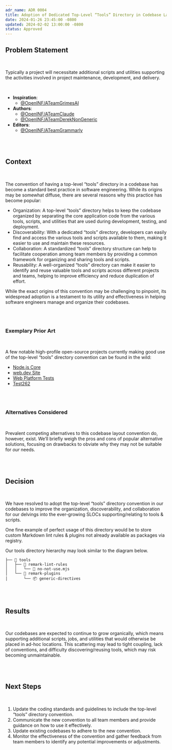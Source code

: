 ```yaml
---
adr_name: ADR 0004
title: Adoption of Dedicated Top-Level “Tools” Directory in Codebase Layouts
date: 2024-01-26 23:45:00 -0800
updated: 2024-02-02 13:00:00 -0800
status: Approved
---
```


## Problem Statement

<br />

Typically a project will necessitate additional scripts and utilities supporting
the activities involved in project maintenance, development, and delivery.

<br />

- **Inspiration**:
  - [@OpenINF/ATeamGrimesAI][]
- **Authors**:
  - [@OpenINF/ATeamClaude][]
  - [@OpenINF/ATeamDerekNonGeneric][]
- **Editors**:
  - [@OpenINF/ATeamGrammarly][]

<br /><br />

## Context

<br />

The convention of having a top-level “tools” directory in a codebase has become
a standard best practice in software engineering. While its origins may be
somewhat diffuse, there are several reasons why this practice has become
popular:

- Organization: A top-level “tools” directory helps to keep the codebase
  organized by separating the core application code from the various tools,
  scripts, and utilities that are used during development, testing, and
  deployment.
- Discoverability: With a dedicated “tools” directory, developers can easily
  find and access the various tools and scripts available to them, making it
  easier to use and maintain these resources.
- Collaboration: A standardized “tools” directory structure can help to
  facilitate cooperation among team members by providing a common framework for
  organizing and sharing tools and scripts.
- Reusability: A well-organized “tools” directory can make it easier to identify
  and reuse valuable tools and scripts across different projects and teams,
  helping to improve efficiency and reduce duplication of effort.

While the exact origins of this convention may be challenging to pinpoint, its
widespread adoption is a testament to its utility and effectiveness in helping
software engineers manage and organize their codebases.

<br /><br />

### Exemplary Prior Art

<br />

A few notable high-profile open-source projects currently making good use of the
top-level “tools” directory convention can be found in the wild:

- [Node.js Core][]
- [web.dev Site][]
- [Web Platform Tests][]
- [Test262][]

<br /><br />

### Alternatives Considered

<br />

Prevalent competing alternatives to this codebase layout convention do, however,
exist. We’ll briefly weigh the pros and cons of popular alternative solutions,
focusing on drawbacks to obviate why they may not be suitable for _our_ needs.

<!-- TODO(DerekNonGeneric): top-level scripts dir, build-system dir, etc.  -->

<br /><br />

## Decision

<br />

We have resolved to adopt the top-level “tools” directory convention in our
codebases to improve the organization, discoverability, and collaboration for
our delvings into the ever-growing SLOCs supporting/relating to tools & scripts.

One fine example of perfect usage of this directory would be to store custom
Markdown lint rules & plugins not already available as packages via registry.

Our tools directory hierarchy may look similar to the diagram below.

```dir
├── 📁 tools
│   ├── 📂 remark-lint-rules
│   │   └── 📜 no-not-use.mjs
│   └── 📂 remark-plugins
│       └── 📦 generic-directives
```

<br /><br />

## Results

<br />

Our codebases are expected to continue to grow organically, which means
supporting additional scripts, jobs, and utilities that would otherwise be
placed in ad-hoc locations. This scattering may lead to tight coupling, lack of
conventions, and difficulty discovering/reusing tools, which may risk becoming
unmaintainable.

<br /><br />

## Next Steps

<br />

1. Update the coding standards and guidelines to include the top-level “tools”
   directory convention.
1. Communicate the new convention to all team members and provide guidance on
   how to use it effectively.
1. Update existing codebases to adhere to the new convention.
1. Monitor the effectiveness of the convention and gather feedback from team
   members to identify any potential improvements or adjustments.

<br /><br />

<!-- LINK LABEL DEFINITIONS - START -->

<!-- Credits -->

[@OpenINF/ATeamClaude]:
  https://github.com/OpenINF/wg-a-team#ai-non-persons-roster
[@OpenINF/ATeamGrammarly]:
  https://github.com/OpenINF/wg-a-team#ai-non-persons-roster
[@OpenINF/ATeamGrimesAI]:
  https://github.com/OpenINF/wg-a-team#ai-non-persons-roster
[@OpenINF/ATeamDerekNonGeneric]:
  https://github.com/OpenINF/wg-a-team#persons-roster

<!-- Prior Art -->

[Node.js Core]: https://github.com/nodejs/node
[web.dev Site]: https://github.com/GoogleChrome/web.dev
[Web Platform Tests]: https://github.com/web-platform-tests/wpt
[Test262]: https://github.com/tc39/test262

<!-- LINK LABEL DEFINITIONS - END -->
